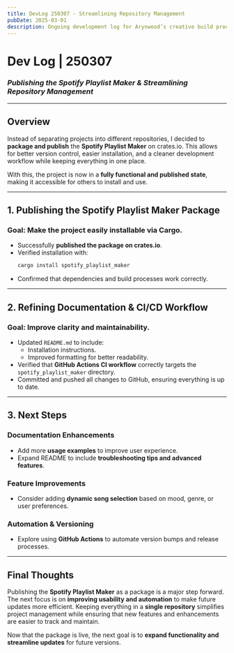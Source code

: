 ```yaml
---
title: DevLog 250307 - Streamlining Repository Management
pubDate: 2025-03-01
description: Ongoing development log for Arynwood’s creative build process.
---
```

# **Dev Log | 250307**  
### *Publishing the Spotify Playlist Maker & Streamlining Repository Management*  

---

## **Overview**  
Instead of separating projects into different repositories, I decided to **package and publish** the **Spotify Playlist Maker** on crates.io. This allows for better version control, easier installation, and a cleaner development workflow while keeping everything in one place.  

With this, the project is now in a **fully functional and published state**, making it accessible for others to install and use.  

---

## **1. Publishing the Spotify Playlist Maker Package**  

### **Goal:** Make the project easily installable via Cargo.  
- Successfully **published the package on crates.io**.  
- Verified installation with:  
  ```sh
  cargo install spotify_playlist_maker  
  ```  
- Confirmed that dependencies and build processes work correctly.  

---

## **2. Refining Documentation & CI/CD Workflow**  

### **Goal:** Improve clarity and maintainability.  
- Updated `README.md` to include:  
  - Installation instructions.  
  - Improved formatting for better readability.  
- Verified that **GitHub Actions CI workflow** correctly targets the `spotify_playlist_maker` directory.  
- Committed and pushed all changes to GitHub, ensuring everything is up to date.  

---

## **3. Next Steps**  

### **Documentation Enhancements**  
- Add more **usage examples** to improve user experience.  
- Expand README to include **troubleshooting tips and advanced features**.  

### **Feature Improvements**  
- Consider adding **dynamic song selection** based on mood, genre, or user preferences.  

### **Automation & Versioning**  
- Explore using **GitHub Actions** to automate version bumps and release processes.  

---

## **Final Thoughts**  
Publishing the **Spotify Playlist Maker** as a package is a major step forward. The next focus is on **improving usability and automation** to make future updates more efficient. Keeping everything in a **single repository** simplifies project management while ensuring that new features and enhancements are easier to track and maintain.  

Now that the package is live, the next goal is to **expand functionality and streamline updates** for future versions.  